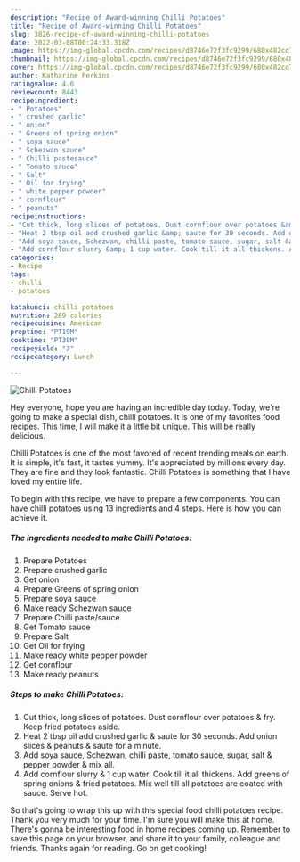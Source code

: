```yaml
---
description: "Recipe of Award-winning Chilli Potatoes"
title: "Recipe of Award-winning Chilli Potatoes"
slug: 3826-recipe-of-award-winning-chilli-potatoes
date: 2022-03-08T00:24:33.318Z
image: https://img-global.cpcdn.com/recipes/d8746e72f3fc9299/680x482cq70/chilli-potatoes-recipe-main-photo.jpg
thumbnail: https://img-global.cpcdn.com/recipes/d8746e72f3fc9299/680x482cq70/chilli-potatoes-recipe-main-photo.jpg
cover: https://img-global.cpcdn.com/recipes/d8746e72f3fc9299/680x482cq70/chilli-potatoes-recipe-main-photo.jpg
author: Katharine Perkins
ratingvalue: 4.6
reviewcount: 8443
recipeingredient:
- " Potatoes"
- " crushed garlic"
- " onion"
- " Greens of spring onion"
- " soya sauce"
- " Schezwan sauce"
- " Chilli pastesauce"
- " Tomato sauce"
- " Salt"
- " Oil for frying"
- " white pepper powder"
- " cornflour"
- " peanuts"
recipeinstructions:
- "Cut thick, long slices of potatoes. Dust cornflour over potatoes &amp; fry. Keep fried potatoes aside."
- "Heat 2 tbsp oil add crushed garlic &amp; saute for 30 seconds. Add onion slices &amp; peanuts &amp; saute for a minute."
- "Add soya sauce, Schezwan, chilli paste, tomato sauce, sugar, salt &amp; pepper powder &amp; mix all."
- "Add cornflour slurry &amp; 1 cup water. Cook till it all thickens. Add greens of spring onions &amp; fried potatoes. Mix well till all potatoes are coated with sauce. Serve hot."
categories:
- Recipe
tags:
- chilli
- potatoes

katakunci: chilli potatoes 
nutrition: 269 calories
recipecuisine: American
preptime: "PT19M"
cooktime: "PT38M"
recipeyield: "3"
recipecategory: Lunch

---
```



![Chilli Potatoes](https://img-global.cpcdn.com/recipes/d8746e72f3fc9299/680x482cq70/chilli-potatoes-recipe-main-photo.jpg)

Hey everyone, hope you are having an incredible day today. Today, we're going to make a special dish, chilli potatoes. It is one of my favorites food recipes. This time, I will make it a little bit unique. This will be really delicious.



Chilli Potatoes is one of the most favored of recent trending meals on earth. It is simple, it's fast, it tastes yummy. It's appreciated by millions every day. They are fine and they look fantastic. Chilli Potatoes is something that I have loved my entire life.


To begin with this recipe, we have to prepare a few components. You can have chilli potatoes using 13 ingredients and 4 steps. Here is how you can achieve it.

<!--inarticleads1-->

##### The ingredients needed to make Chilli Potatoes:

1. Prepare  Potatoes
1. Prepare  crushed garlic
1. Get  onion
1. Prepare  Greens of spring onion
1. Prepare  soya sauce
1. Make ready  Schezwan sauce
1. Prepare  Chilli paste/sauce
1. Get  Tomato sauce
1. Prepare  Salt
1. Get  Oil for frying
1. Make ready  white pepper powder
1. Get  cornflour
1. Make ready  peanuts




<!--inarticleads2-->

##### Steps to make Chilli Potatoes:

1. Cut thick, long slices of potatoes. Dust cornflour over potatoes &amp; fry. Keep fried potatoes aside.
1. Heat 2 tbsp oil add crushed garlic &amp; saute for 30 seconds. Add onion slices &amp; peanuts &amp; saute for a minute.
1. Add soya sauce, Schezwan, chilli paste, tomato sauce, sugar, salt &amp; pepper powder &amp; mix all.
1. Add cornflour slurry &amp; 1 cup water. Cook till it all thickens. Add greens of spring onions &amp; fried potatoes. Mix well till all potatoes are coated with sauce. Serve hot.




So that's going to wrap this up with this special food chilli potatoes recipe. Thank you very much for your time. I'm sure you will make this at home. There's gonna be interesting food in home recipes coming up. Remember to save this page on your browser, and share it to your family, colleague and friends. Thanks again for reading. Go on get cooking!
